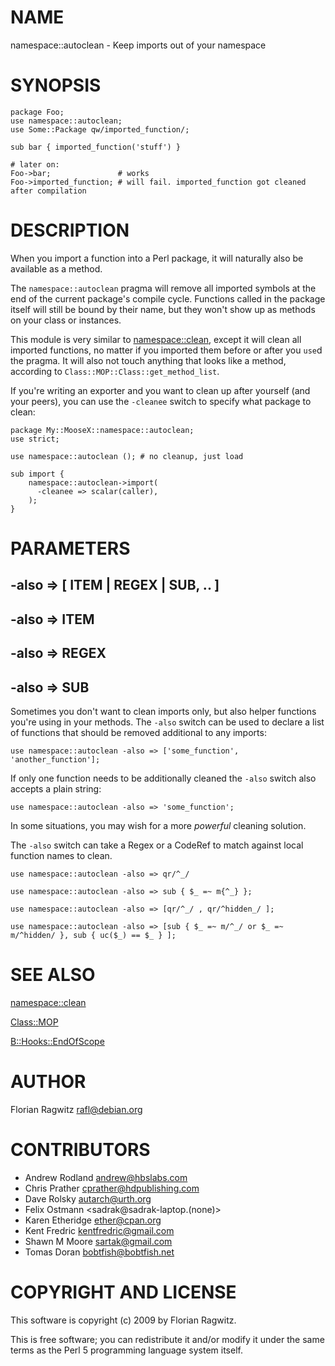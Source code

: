 # NAME

namespace::autoclean - Keep imports out of your namespace

# SYNOPSIS

    package Foo;
    use namespace::autoclean;
    use Some::Package qw/imported_function/;

    sub bar { imported_function('stuff') }

    # later on:
    Foo->bar;               # works
    Foo->imported_function; # will fail. imported_function got cleaned after compilation

# DESCRIPTION

When you import a function into a Perl package, it will naturally also be
available as a method.

The `namespace::autoclean` pragma will remove all imported symbols at the end
of the current package's compile cycle. Functions called in the package itself
will still be bound by their name, but they won't show up as methods on your
class or instances.

This module is very similar to [namespace::clean](https://metacpan.org/pod/namespace::clean), except it
will clean all imported functions, no matter if you imported them before or
after you `use`d the pragma. It will also not touch anything that looks like a
method, according to `Class::MOP::Class::get_method_list`.

If you're writing an exporter and you want to clean up after yourself (and your
peers), you can use the `-cleanee` switch to specify what package to clean:

    package My::MooseX::namespace::autoclean;
    use strict;

    use namespace::autoclean (); # no cleanup, just load

    sub import {
        namespace::autoclean->import(
          -cleanee => scalar(caller),
        );
    }

# PARAMETERS

## \-also => \[ ITEM | REGEX | SUB, .. \]

## \-also => ITEM

## \-also => REGEX

## \-also => SUB

Sometimes you don't want to clean imports only, but also helper functions
you're using in your methods. The `-also` switch can be used to declare a list
of functions that should be removed additional to any imports:

    use namespace::autoclean -also => ['some_function', 'another_function'];

If only one function needs to be additionally cleaned the `-also` switch also
accepts a plain string:

    use namespace::autoclean -also => 'some_function';

In some situations, you may wish for a more _powerful_ cleaning solution.

The `-also` switch can take a Regex or a CodeRef to match against local
function names to clean.

    use namespace::autoclean -also => qr/^_/

    use namespace::autoclean -also => sub { $_ =~ m{^_} };

    use namespace::autoclean -also => [qr/^_/ , qr/^hidden_/ ];

    use namespace::autoclean -also => [sub { $_ =~ m/^_/ or $_ =~ m/^hidden/ }, sub { uc($_) == $_ } ];

# SEE ALSO

[namespace::clean](https://metacpan.org/pod/namespace::clean)

[Class::MOP](https://metacpan.org/pod/Class::MOP)

[B::Hooks::EndOfScope](https://metacpan.org/pod/B::Hooks::EndOfScope)

# AUTHOR

Florian Ragwitz <rafl@debian.org>

# CONTRIBUTORS

- Andrew Rodland <andrew@hbslabs.com>
- Chris Prather <cprather@hdpublishing.com>
- Dave Rolsky <autarch@urth.org>
- Felix Ostmann <sadrak@sadrak-laptop.(none)>
- Karen Etheridge <ether@cpan.org>
- Kent Fredric <kentfredric@gmail.com>
- Shawn M Moore <sartak@gmail.com>
- Tomas Doran <bobtfish@bobtfish.net>

# COPYRIGHT AND LICENSE

This software is copyright (c) 2009 by Florian Ragwitz.

This is free software; you can redistribute it and/or modify it under
the same terms as the Perl 5 programming language system itself.
